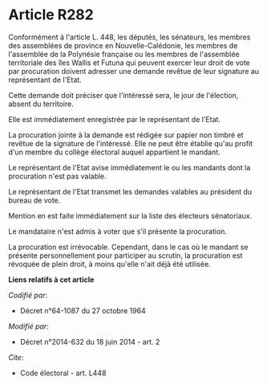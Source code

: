 # Article R282

Conformément à l'article L. 448, les députés, les sénateurs, les membres des assemblées de province en Nouvelle-Calédonie,
les membres de l'assemblée de la Polynésie française ou les membres de l'assemblée territoriale des îles Wallis et Futuna qui
peuvent exercer leur droit de vote par procuration doivent adresser une demande revêtue de leur signature au représentant de
l'Etat. 

Cette demande doit préciser que l'intéressé sera, le jour de l'élection, absent du territoire. 

Elle est immédiatement enregistrée par le représentant de l'Etat. 

La procuration jointe à la demande est rédigée sur papier non timbré et revêtue de la signature de l'intéressé. Elle ne peut
être établie qu'au profit d'un membre du collège électoral auquel appartient le mandant. 

Le représentant de l'Etat avise immédiatement le ou les mandants dont la procuration n'est pas valable. 

Le représentant de l'Etat transmet les demandes valables au président du bureau de vote. 

Mention en est faite immédiatement sur la liste des électeurs sénatoriaux. 

Le mandataire n'est admis à voter que s'il présente la procuration. 

La procuration est irrévocable. Cependant, dans le cas où le mandant se présente personnellement pour participer au scrutin,
la procuration est révoquée de plein droit, à moins qu'elle n'ait déjà été utilisée.

**Liens relatifs à cet article**

_Codifié par_:

  - Décret n°64-1087 du 27 octobre 1964

_Modifié par_:

  - Décret n°2014-632 du 18 juin 2014 - art. 2

_Cite_:

  - Code électoral - art. L448
